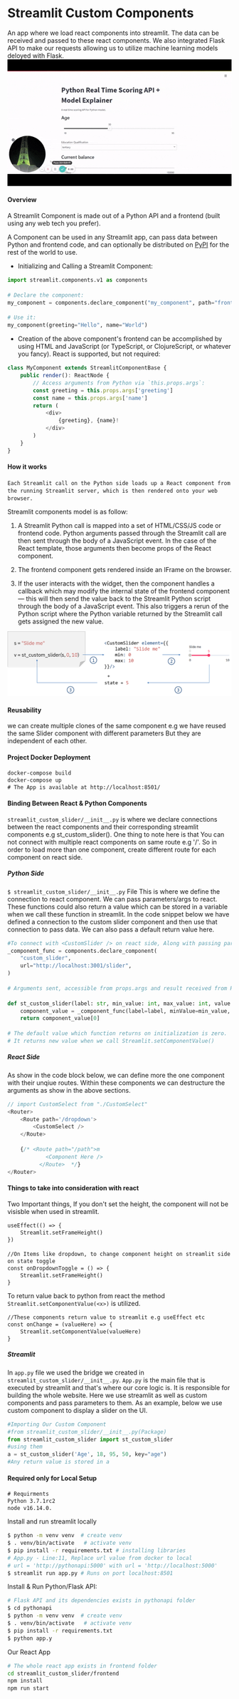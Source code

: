 # Streamlit Custom Components

An app where we load react components into streamlit. The data can be received and passed to these react components. We also integrated Flask API to make our requests allowing us to utilize machine learning models deloyed with Flask.
![Alt Text](./Images/demo.gif)

#### Overview

A Streamlit Component is made out of a Python API and a frontend (built using any web tech you prefer).

A Component can be used in any Streamlit app, can pass data between Python and frontend code, and can optionally be distributed on [PyPI](https://pypi.org/) for the rest of the world to use.

-   Initializing and Calling a Streamlit Component:

```python
import streamlit.components.v1 as components

# Declare the component:
my_component = components.declare_component("my_component", path="frontend/build")

# Use it:
my_component(greeting="Hello", name="World")
```

-   Creation of the above component's frontend can be accomplished by using HTML and JavaScript (or TypeScript, or ClojureScript, or whatever you fancy). React is supported, but not required:

```typescript
class MyComponent extends StreamlitComponentBase {
    public render(): ReactNode {
        // Access arguments from Python via `this.props.args`:
        const greeting = this.props.args['greeting']
        const name = this.props.args['name']
        return (
            <div>
                {greeting}, {name}!
            </div>
        )
    }
}
```

#### How it works

`Each Streamlit call on the Python side loads up a React component from the running Streamlit server, which is then rendered onto your web browser.`

Streamlit components model is as follow:

1. A Streamlit Python call is mapped into a set of HTML/CSS/JS code or frontend code. Python arguments passed through the Streamlit call are then sent through the body of a JavaScript event. In the case of the React template, those arguments then become props of the React component.

2. The frontend component gets rendered inside an IFrame on the browser.

3. If the user interacts with the widget, then the component handles a callback which may modify the internal state of the frontend component — this will then send the value back to the Streamlit Python script through the body of a JavaScript event. This also triggers a rerun of the Python script where the Python variable returned by the Streamlit call gets assigned the new value.

![Overview](./Images/Overview.png)

#### Reusability

we can create multiple clones of the same component e.g we have reused the same Slider component with different parameters But they are independent of each other.

#### Project Docker Deployment

```
docker-compose build
docker-compose up
# The App is available at http://localhost:8501/
```

#### Binding Between React & Python Components

`streamlit_custom_slider/__init__.py` is where we declare connections between the react components and their corresponding streamlit components e.g st_custom_slider().
One thing to note here is that You can not connect with multiple react components on same route e.g '/'. So in order to load more than one component, create different route for each component on react side.

##### Python Side

`$ streamlit_custom_slider/__init__.py` File
This is where we define the connection to react component. We can pass parameters/args to react. These functions could also return a value which can be stored in a variable when we call these function in streamlit. In the code snippet below we have defined a connection to the custom slider component and then use that connection to pass data. We can also pass a default return value here.

```python
#To connect with <CustomSlider /> on react side, Along with passing parameters/args this is how we do it,
_component_func = components.declare_component(
    "custom_slider",
    url="http://localhost:3001/slider",
)

# Arguments sent, accessible from props.args and result received from React component,

def st_custom_slider(label: str, min_value: int, max_value: int, value: int = 0, key=None) -> int:
    component_value = _component_func(label=label, minValue=min_value, maxValue=max_value, initialValue=[value], key=key, *default=[value]*)
    return component_value[0]

# The default value which function returns on initialization is zero.
# It returns new value when we call Streamlit.setComponentValue()
```

##### React Side

As show in the code block below, we can define more the one component with their unqiue routes. Within these components we can destructure the arguments as show in the above sections.

```javascript
// import CustomSelect from "./CustomSelect"
<Router>
    <Route path='/dropdown'>
        <CustomSelect />
    </Route>

    {/* <Route path="/path">m 
            <Component Here />
          </Route>  */}
</Router>
```

#### Things to take into consideration with react

Two Important things, If you don't set the height, the component will not be visisble when used in streamlit.

```
useEffect(() => {
    Streamlit.setFrameHeight()
})

//On Items like dropdown, to change component height on streamlit side on state toggle
const onDropdownToggle = () => {
    Streamlit.setFrameHeight()
}
```

To return value back to python from react the method `Streamlit.setComponentValue(<x>)` is utilized.

```
//These components return value to streamlit e.g useEffect etc
const onChange = (valueHere) => {
    Streamlit.setComponentValue(valueHere)
}
```

##### Streamlit

In `app.py` file we used the bridge we created in `streamlit_custom_slider/__init__.py`. `App.py` is the main file that is executed by streamlit and that's where our core logic is. It is responsible for building the whole website. Here we use streamlit as well as custom components and pass parameters to them. As an example, below we use custom component to display a slider on the UI.

```python
#Importing Our Custom Component
#from streamlit_custom_slider/__init__.py(Package)
from streamlit_custom_slider import st_custom_slider
#using them
a = st_custom_slider('Age', 18, 95, 50, key="age")
#Any return value is stored in a
```

#### Required only for Local Setup

```
# Requirments
Python 3.7.1rc2
node v16.14.0.
```

Install and run streamlit locally

```bash
$ python -m venv venv  # create venv
$ . venv/bin/activate   # activate venv
$ pip install -r requirements.txt # installing libraries
# App.py - Line:11, Replace url value from docker to local
# url = 'http://pythonapi:5000' with url = 'http://localhost:5000'
$ streamlit run app.py # Runs on port localhost:8501
```

Install & Run Python/Flask API:

```bash
# Flask API and its dependencies exists in pythonapi folder
$ cd pythonapi
$ python -m venv venv  # create venv
$ . venv/bin/activate   # activate venv
$ pip install -r requirements.txt
$ python app.y
```

Our React App

```bash
# The whole react app exists in frontend folder
cd streamlit_custom_slider/frontend
npm install
npm run start
```

